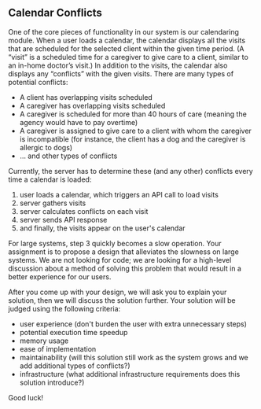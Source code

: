 ## Calendar Conflicts

One of the core pieces of functionality in our system is our calendaring module. When a user loads a calendar, the calendar displays all the visits that are scheduled for the selected client within the given time period. (A “visit” is a scheduled time for a caregiver to give care to a client, similar to an in-home doctor’s visit.) In addition to the visits, the calendar also displays any “conflicts” with the given visits. There are many types of potential conflicts:

- A client has overlapping visits scheduled
- A caregiver has overlapping visits scheduled
- A caregiver is scheduled for more than 40 hours of care (meaning the agency would have to pay overtime)
- A caregiver is assigned to give care to a client with whom the caregiver is incompatible (for instance, the client has a dog and the caregiver is allergic to dogs)
- … and other types of conflicts

Currently, the server has to determine these (and any other) conflicts every time a calendar is loaded:

1. user loads a calendar, which triggers an API call to load visits
2. server gathers visits
3. server calculates conflicts on each visit
4. server sends API response
5. and finally, the visits appear on the user's calendar

For large systems, step 3 quickly becomes a slow operation. Your assignment is to propose a design that alleviates the slowness on large systems. We are not looking for code; we are looking for a high-level discussion about a method of solving this problem that would result in a better experience for our users.

After you come up with your design, we will ask you to explain your solution, then we will discuss the solution further. Your solution will be judged using the following criteria:

- user experience (don't burden the user with extra unnecessary steps)
- potential execution time speedup
- memory usage
- ease of implementation
- maintainability (will this solution still work as the system grows and we add additional types of conflicts?)
- infrastructure (what additional infrastructure requirements does this solution introduce?)

Good luck!

